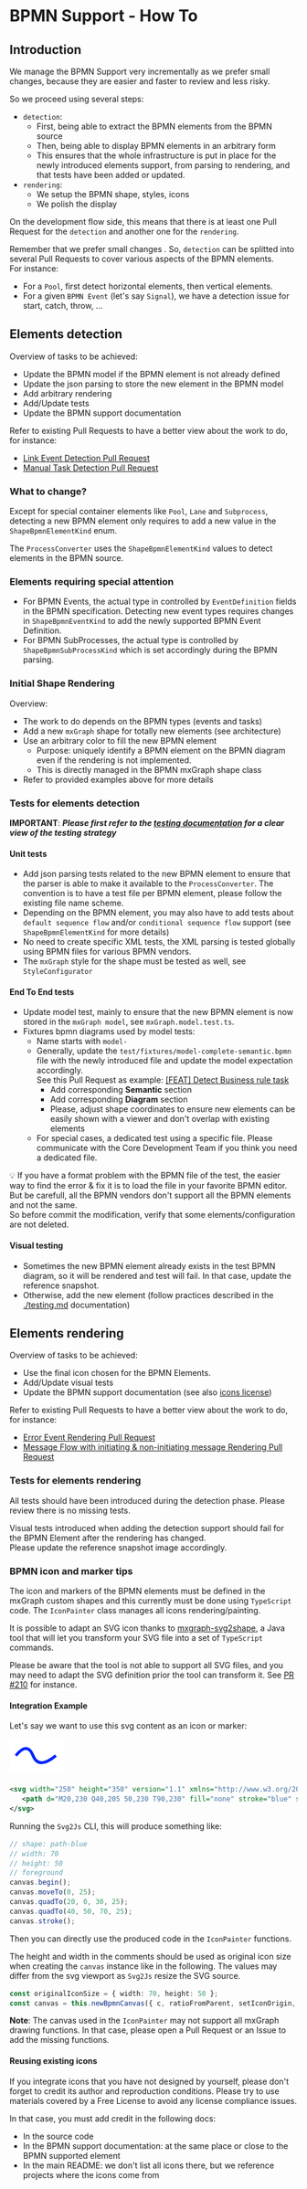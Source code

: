 # BPMN Support - How To

## Introduction

We manage the BPMN Support very incrementally as we prefer small changes, because they are easier and faster to review
and less risky.

So we proceed using several steps:
- `detection`:
  - First, being able to extract the BPMN elements from the BPMN source
  - Then, being able to display BPMN elements in an arbitrary form
  - This ensures that the whole infrastructure is put in place for the newly introduced elements support, from parsing to rendering,
  and that tests have been added or updated.
- `rendering`: 
  - We setup the BPMN shape, styles, icons 
  - We polish the display

On the development flow side, this means that there is at least one Pull Request for the `detection` and another one for the `rendering`.

Remember that we prefer small changes . So, `detection` can be splitted into several Pull Requests to cover
various aspects of the BPMN elements. \
For instance:
- For a `Pool`, first detect horizontal elements, then vertical elements.
- For a given `BPMN Event` (let's say `Signal`), we have a detection issue for start, catch, throw, ...



## Elements detection

Overview of tasks to be achieved:
* Update the BPMN model if the BPMN element is not already defined
* Update the json parsing to store the new element in the BPMN model
* Add arbitrary rendering
* Add/Update tests
* Update the BPMN support documentation

Refer to existing Pull Requests to have a better view about the work to do, for instance:
- [Link Event Detection Pull Request](https://github.com/process-analytics/bpmn-visualization-js/pull/501/files)
- [Manual Task Detection Pull Request](https://github.com/process-analytics/bpmn-visualization-js/pull/582/files)


### What to change?

Except for special container elements like `Pool`, `Lane` and `Subprocess`, detecting a new BPMN element only requires to
add a new value in the `ShapeBpmnElementKind` enum.

The `ProcessConverter` uses the `ShapeBpmnElementKind` values to detect elements in the BPMN source.

### Elements requiring special attention 

- For BPMN Events, the actual type in controlled by `EventDefinition` fields in the BPMN specification. Detecting new event
types requires changes in `ShapeBpmnEventKind` to add the newly supported BPMN Event Definition.
- For BPMN SubProcesses, the actual type is controlled by `ShapeBpmnSubProcessKind` which is set accordingly during the BPMN parsing.

### Initial Shape Rendering

Overview:
* The work to do depends on the BPMN types (events and tasks)
* Add a new `mxGraph` shape for totally new elements (see architecture)
* Use an arbitrary color to fill the new BPMN element
  * Purpose: uniquely identify a BPMN element on the BPMN diagram even if the rendering is not implemented.
  * This is directly managed in the BPMN mxGraph shape class
* Refer to provided examples above for more details


### Tests for elements detection 

**IMPORTANT**: **_Please first refer to the [testing documentation](testing.md) for a clear view of the testing strategy_** 


#### Unit tests

* Add json parsing tests related to the new BPMN element to ensure that the parser is able to make it available to the
`ProcessConverter`. The convention is to have a test file per BPMN element, please follow the existing file name scheme.
* Depending on the BPMN element, you may also have to add tests about `default sequence flow` and/or `conditional sequence
flow` support (see `ShapeBpmnElementKind` for more details)
* No need to create specific XML tests, the XML parsing is tested globally using BPMN files for various BPMN vendors.
* The `mxGraph` style for the shape must be tested as well, see `StyleConfigurator`

#### End To End tests

* Update model test, mainly to ensure that the new BPMN element is now stored in the `mxGraph model`, see `mxGraph.model.test.ts`.
* Fixtures bpmn diagrams used by model tests:
  * Name starts with `model-`
  * Generally, update the `test/fixtures/model-complete-semantic.bpmn` file with the newly introduced file and update the model expectation accordingly. \
    See this Pull Request as example: [[FEAT] Detect Business rule task](https://github.com/process-analytics/bpmn-visualization-js/pull/669/files#diff-ba360f5636b87293c740da307c4ec30c3aa5e8824ffa02e549a78dc8e0113320)
    * Add corresponding **Semantic** section
    * Add corresponding **Diagram** section 
    * Please, adjust shape coordinates to ensure new elements can be easily shown with a viewer and don't overlap with existing elements
  * For special cases, a dedicated test using a specific file. Please communicate with the Core Development Team if you think you need a dedicated file.

💡 If you have a format problem with the BPMN file of the test, the easier way to find the error & fix it is to load the file in your favorite BPMN editor. \
But be carefull, all the BPMN vendors don't support all the BPMN elements and not the same. \
So before commit the modification, verify that some elements/configuration are not deleted.

#### Visual testing

* Sometimes the new BPMN element already exists in the test BPMN diagram, so it will be rendered and test will fail. In that case, update the reference snapshot.
* Otherwise, add the new element (follow practices described in the [./testing.md](testing) documentation)


## Elements rendering

Overview of tasks to be achieved:
- Use the final icon chosen for the BPMN Elements.
- Add/Update visual tests
- Update the BPMN support documentation (see also [icons license](#icons-license))

Refer to existing Pull Requests to have a better view about the work to do, for instance:
- [Error Event Rendering Pull Request](https://github.com/process-analytics/bpmn-visualization-js/pull/505/files)
- [Message Flow with initiating & non-initiating message Rendering Pull Request](https://github.com/process-analytics/bpmn-visualization-js/pull/569/files)


### Tests for elements rendering 

All tests should have been introduced during the detection phase. Please review there is no missing tests.

Visual tests introduced when adding the detection support should fail for the BPMN Element after the rendering has changed. \
Please update the reference snapshot image accordingly.


### BPMN icon and marker tips

The icon and markers of the BPMN elements must be defined in the mxGraph custom shapes and this currently must be done using
`TypeScript` code. The `IconPainter` class manages all icons rendering/painting.  

It is possible to adapt an SVG icon thanks to [mxgraph-svg2shape](https://github.com/process-analytics/mxgraph-svg2shape),
a Java tool that will let you transform your SVG file into a set of `TypeScript` commands.

Please be aware that the tool is not able to support all SVG files, and you may need to adapt the SVG definition prior the
tool can transform it. See [PR #210](https://github.com/process-analytics/bpmn-visualization-js/pull/210) for instance.


#### Integration Example

Let's say we want to use this svg content as an icon or marker:

![bpmn icon example](images/bpmn-icon-example.png)

 ```xml
<svg width="250" height="350" version="1.1" xmlns="http://www.w3.org/2000/svg">
    <path d="M20,230 Q40,205 50,230 T90,230" fill="none" stroke="blue" stroke-width="5"/>
</svg>
```

Running the `Svg2Js` CLI, this will produce something like:
```typescript
// shape: path-blue
// width: 70
// height: 50
// foreground
canvas.begin();
canvas.moveTo(0, 25);
canvas.quadTo(20, 0, 30, 25);
canvas.quadTo(40, 50, 70, 25);
canvas.stroke();
```

Then you can directly use the produced code in the `IconPainter` functions.

The height and width in the comments should be used as original icon size when creating the `canvas` instance like in
the following. The values may differ from the svg viewport as `Svg2Js` resize the SVG source.
```typescript
const originalIconSize = { width: 70, height: 50 };
const canvas = this.newBpmnCanvas({ c, ratioFromParent, setIconOrigin, shape, icon }, originalIconSize);
```

**Note**: The canvas used in the `IconPainter` may not support all mxGraph drawing functions. In that case, please open
a Pull Request or an Issue to add the missing functions. 


#### <a name="icons-license"></a> Reusing existing icons

If you integrate icons that you have not designed by yourself, please don't forget to credit its author and reproduction
conditions. Please try to use materials covered by a Free License to avoid any license compliance issues.

In that case, you must add credit in the following docs: 
- In the source code
- In the BPMN support documentation: at the same place or close to the BPMN supported element 
- In the main README: we don't list all icons there, but we reference projects where the icons come from

